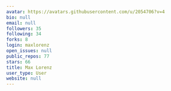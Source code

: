 ```yaml
---
avatar: https://avatars.githubusercontent.com/u/2054706?v=4
bio: null
email: null
followers: 35
following: 34
forks: 8
login: maxlorenz
open_issues: null
public_repos: 77
stars: 66
title: Max Lorenz
user_type: User
website: null
---
```


